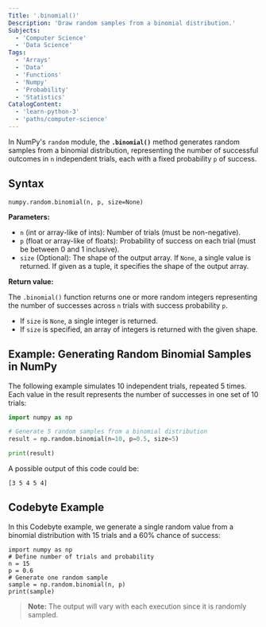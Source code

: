 ```yaml
---
Title: '.binomial()'
Description: 'Draw random samples from a binomial distribution.'
Subjects:
  - 'Computer Science'
  - 'Data Science'
Tags:
  - 'Arrays'
  - 'Data'
  - 'Functions'
  - 'Numpy'
  - 'Probability'
  - 'Statistics'
CatalogContent:
  - 'learn-python-3'
  - 'paths/computer-science'
---
```


In NumPy's `random` module, the **`.binomial()`** method generates random samples from a binomial distribution, representing the number of successful outcomes in `n` independent trials, each with a fixed probability `p` of success.

## Syntax

```pseudo
numpy.random.binomial(n, p, size=None)
```

**Parameters:**

- `n` (int or array-like of ints): Number of trials (must be non-negative).
- `p` (float or array-like of floats): Probability of success on each trial (must be between 0 and 1 inclusive).
- `size` (Optional): The shape of the output array. If `None`, a single value is returned. If given as a tuple, it specifies the shape of the output array.

**Return value:**

The `.binomial()` function returns one or more random integers representing the number of successes across `n` trials with success probability `p`.

- If `size` is `None`, a single integer is returned.
- If `size` is specified, an array of integers is returned with the given shape.

## Example: Generating Random Binomial Samples in NumPy

The following example simulates 10 independent trials, repeated 5 times. Each value in the result represents the number of successes in one set of 10 trials:

```py
import numpy as np

# Generate 5 random samples from a binomial distribution
result = np.random.binomial(n=10, p=0.5, size=5)

print(result)
```

A possible output of this code could be:

```shell
[3 5 4 5 4]
```

## Codebyte Example

In this Codebyte example, we generate a single random value from a binomial distribution with 15 trials and a 60% chance of success:

```codebyte/python
import numpy as np
# Define number of trials and probability
n = 15
p = 0.6
# Generate one random sample
sample = np.random.binomial(n, p)
print(sample)
```

> **Note:** The output will vary with each execution since it is randomly sampled.
